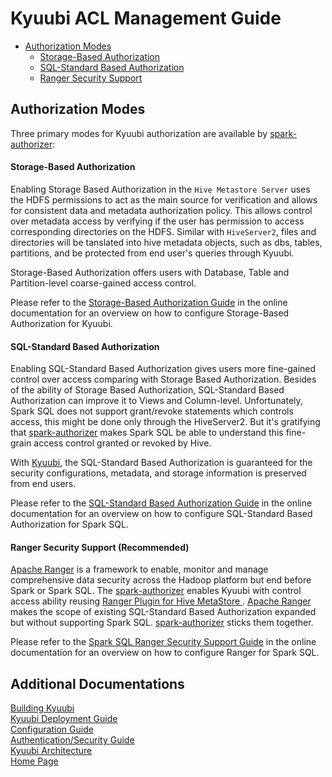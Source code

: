 # Kyuubi ACL Management Guide

- [Authorization Modes](#1)
    - [Storage-Based Authorization](#1.1)
    - [SQL-Standard Based Authorization](#1.2)
    - [Ranger Security Support](#1.3)


<h2 id="1">Authorization Modes</h2>

Three primary modes for Kyuubi authorization are available by [spark-authorizer](https://github.com/yaooqinn/spark-authorizer):

<h4 id="1.1">Storage-Based Authorization</h4>

Enabling Storage Based Authorization in the `Hive Metastore Server` uses the HDFS permissions to act as the main source for verification and allows for consistent data and metadata authorization policy. This allows control over metadata access by verifying if the user has permission to access corresponding directories on the HDFS. Similar with `HiveServer2`, files and directories will be tanslated into hive metadata objects, such as dbs, tables, partitions, and be protected from end user's queries through Kyuubi.

Storage-Based Authorization offers users with Database, Table and Partition-level coarse-gained access control.

Please refer to the [Storage-Based Authorization Guide](https://yaooqinn.github.io/spark-authorizer/docs/storage_based_authorization.html) in the online documentation for an overview on how to configure Storage-Based Authorization for Kyuubi.

<h4 id="1.2">SQL-Standard Based Authorization</h4>

Enabling SQL-Standard Based Authorization gives users more fine-gained control over access comparing with Storage Based Authorization. Besides of the ability of Storage Based Authorization,  SQL-Standard Based Authorization can improve it to Views and Column-level. Unfortunately, Spark SQL does not support grant/revoke statements which controls access, this might be done only through the  HiveServer2. But it's gratifying that [spark-authorizer](https://github.com/yaooqinn/spark-authorizer) makes Spark SQL be able to understand this fine-grain access control granted or revoked by Hive.

With [Kyuubi](https://github.com/yaooqinn/kyuubi), the SQL-Standard Based Authorization is guaranteed for the security configurations, metadata, and storage information is preserved from end users.

Please refer to the [SQL-Standard Based Authorization Guide](https://yaooqinn.github.io/spark-authorizer/docs/sql_std_based_authorization.html) in the online documentation for an overview on how to configure SQL-Standard Based Authorization for Spark SQL.

<h4 id="1.3">Ranger Security Support (Recommended)</h4>

[Apache Ranger](https://ranger.apache.org/)  is a framework to enable, monitor and manage comprehensive data security across the Hadoop platform but end before Spark or Spark SQL. The [spark-authorizer](https://github.com/yaooqinn/spark-authorizer) enables Kyuubi with control access ability reusing [Ranger Plugin for Hive MetaStore
](https://cwiki.apache.org/confluence/display/RANGER/Ranger+Plugin+for+Hive+MetaStore). [Apache Ranger](https://ranger.apache.org/) makes the scope of existing SQL-Standard Based Authorization expanded but without supporting Spark SQL. [spark-authorizer](https://github.com/yaooqinn/spark-authorizer) sticks them together.

Please refer to the [Spark SQL Ranger Security Support Guide](https://yaooqinn.github.io/spark-authorizer/docs/ranger_authorization.html) in the online documentation for an overview on how to configure Ranger for Spark SQL.

## Additional Documentations

[Building Kyuubi](https://yaooqinn.github.io/kyuubi/docs/building.html)  
[Kyuubi Deployment Guide](https://yaooqinn.github.io/kyuubi/docs/deploy.html)    
[Configuration Guide](https://yaooqinn.github.io/kyuubi/docs/configurations.html)  
[Authentication/Security Guide](https://yaooqinn.github.io/kyuubi/docs/authentication.html)  
[Kyuubi Architecture](https://yaooqinn.github.io/kyuubi/docs/architecture.html)  
[Home Page](https://yaooqinn.github.io/kyuubi/)
